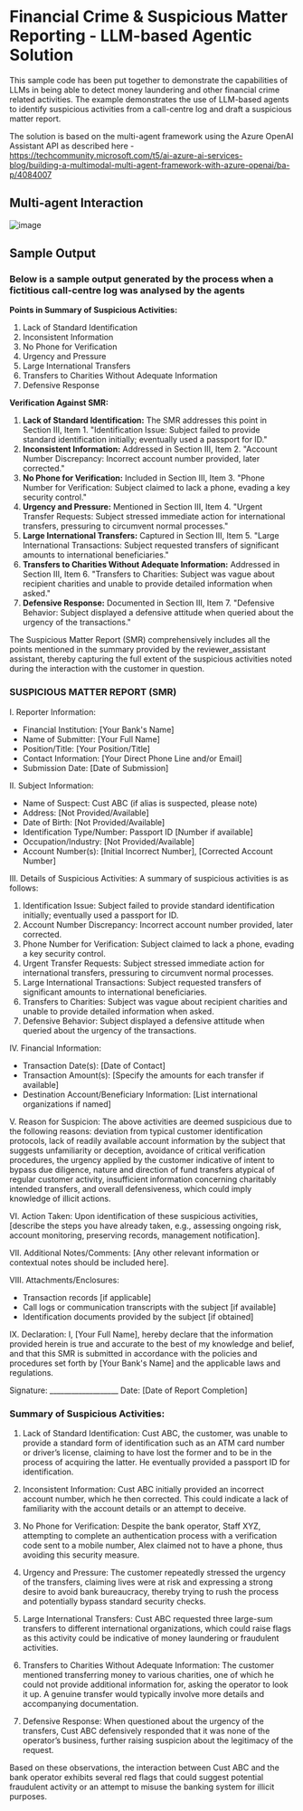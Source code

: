 # Financial Crime & Suspicious Matter Reporting - LLM-based Agentic Solution

This sample code has been put together to demonstrate the capabilities of LLMs in being able to detect money laundering and other financial crime related activities. The example demonstrates the use of LLM-based agents to identify suspicious activities from a call-centre log and draft a suspicious matter report.

The solution is based on the multi-agent framework using the Azure OpenAI Assistant API as described here - https://techcommunity.microsoft.com/t5/ai-azure-ai-services-blog/building-a-multimodal-multi-agent-framework-with-azure-openai/ba-p/4084007

## Multi-agent Interaction 
![image](https://github.com/ajananth/fincrime-multiagent-fsi/assets/77469793/9e881e40-6492-41e8-9680-6dbcbe683aba)

## Sample Output
### Below is a sample output generated by the process when a fictitious call-centre log was analysed by the agents

**Points in Summary of Suspicious Activities:**
1. Lack of Standard Identification
2. Inconsistent Information
3. No Phone for Verification
4. Urgency and Pressure
5. Large International Transfers
6. Transfers to Charities Without Adequate Information
7. Defensive Response

**Verification Against SMR:**

1. **Lack of Standard Identification:** The SMR addresses this point in Section III, Item 1. "Identification Issue: Subject failed to provide standard identification initially; eventually used a passport for ID."
2. **Inconsistent Information:** Addressed in Section III, Item 2. "Account Number Discrepancy: Incorrect account number provided, later corrected."
3. **No Phone for Verification:** Included in Section III, Item 3. "Phone Number for Verification: Subject claimed to lack a phone, evading a key security control."
4. **Urgency and Pressure:** Mentioned in Section III, Item 4. "Urgent Transfer Requests: Subject stressed immediate action for international transfers, pressuring to circumvent normal processes."
5. **Large International Transfers:** Captured in Section III, Item 5. "Large International Transactions: Subject requested transfers of significant amounts to international beneficiaries."
6. **Transfers to Charities Without Adequate Information:** Addressed in Section III, Item 6. "Transfers to Charities: Subject was vague about recipient charities and unable to provide detailed information when asked."
7. **Defensive Response:** Documented in Section III, Item 7. "Defensive Behavior: Subject displayed a defensive attitude when queried about the urgency of the transactions."

The Suspicious Matter Report (SMR) comprehensively includes all the points mentioned in the summary provided by the reviewer_assistant assistant, thereby capturing the full extent of the suspicious activities noted during the interaction with the customer in question.

### SUSPICIOUS MATTER REPORT (SMR)

I. Reporter Information:
- Financial Institution: [Your Bank's Name]
- Name of Submitter: [Your Full Name]
- Position/Title: [Your Position/Title]
- Contact Information: [Your Direct Phone Line and/or Email]
- Submission Date: [Date of Submission]

II. Subject Information:
- Name of Suspect: Cust ABC (if alias is suspected, please note)
- Address: [Not Provided/Available]
- Date of Birth: [Not Provided/Available]
- Identification Type/Number: Passport ID [Number if available]
- Occupation/Industry: [Not Provided/Available]
- Account Number(s): [Initial Incorrect Number], [Corrected Account Number]
  
III. Details of Suspicious Activities:
A summary of suspicious activities is as follows:
1. Identification Issue: Subject failed to provide standard identification initially; eventually used a passport for ID.
2. Account Number Discrepancy: Incorrect account number provided, later corrected.
3. Phone Number for Verification: Subject claimed to lack a phone, evading a key security control.
4. Urgent Transfer Requests: Subject stressed immediate action for international transfers, pressuring to circumvent normal processes.
5. Large International Transactions: Subject requested transfers of significant amounts to international beneficiaries.
6. Transfers to Charities: Subject was vague about recipient charities and unable to provide detailed information when asked.
7. Defensive Behavior: Subject displayed a defensive attitude when queried about the urgency of the transactions.

IV. Financial Information:
- Transaction Date(s): [Date of Contact]
- Transaction Amount(s): [Specify the amounts for each transfer if available]
- Destination Account/Beneficiary Information: [List international organizations if named]

V. Reason for Suspicion:
The above activities are deemed suspicious due to the following reasons: deviation from typical customer identification protocols, lack of readily available account information by the subject that suggests unfamiliarity or deception, avoidance of critical verification procedures, the urgency applied by the customer indicative of intent to bypass due diligence, nature and direction of fund transfers atypical of regular customer activity, insufficient information concerning charitably intended transfers, and overall defensiveness, which could imply knowledge of illicit actions.

VI. Action Taken:
Upon identification of these suspicious activities, [describe the steps you have already taken, e.g., assessing ongoing risk, account monitoring, preserving records, management notification].

VII. Additional Notes/Comments:
[Any other relevant information or contextual notes should be included here].

VIII. Attachments/Enclosures:
- Transaction records [if applicable]
- Call logs or communication transcripts with the subject [if available]
- Identification documents provided by the subject [if obtained]

IX. Declaration:
I, [Your Full Name], hereby declare that the information provided herein is true and accurate to the best of my knowledge and belief, and that this SMR is submitted in accordance with the policies and procedures set forth by [Your Bank's Name] and the applicable laws and regulations.

Signature: ___________________
Date: [Date of Report Completion]

### Summary of Suspicious Activities:

1. Lack of Standard Identification: Cust ABC, the customer, was unable to provide a standard form of identification such as an ATM card number or driver’s license, claiming to have lost the former and to be in the process of acquiring the latter. He eventually provided a passport ID for identification.

2. Inconsistent Information: Cust ABC initially provided an incorrect account number, which he then corrected. This could indicate a lack of familiarity with the account details or an attempt to deceive.

3. No Phone for Verification: Despite the bank operator, Staff XYZ, attempting to complete an authentication process with a verification code sent to a mobile number, Alex claimed not to have a phone, thus avoiding this security measure.

4. Urgency and Pressure: The customer repeatedly stressed the urgency of the transfers, claiming lives were at risk and expressing a strong desire to avoid bank bureaucracy, thereby trying to rush the process and potentially bypass standard security checks.

5. Large International Transfers: Cust ABC requested three large-sum transfers to different international organizations, which could raise flags as this activity could be indicative of money laundering or fraudulent activities. 

6. Transfers to Charities Without Adequate Information: The customer mentioned transferring money to various charities, one of which he could not provide additional information for, asking the operator to look it up. A genuine transfer would typically involve more details and accompanying documentation.

7. Defensive Response: When questioned about the urgency of the transfers, Cust ABC defensively responded that it was none of the operator’s business, further raising suspicion about the legitimacy of the request.

Based on these observations, the interaction between Cust ABC and the bank operator exhibits several red flags that could suggest potential fraudulent activity or an attempt to misuse the banking system for illicit purposes.
